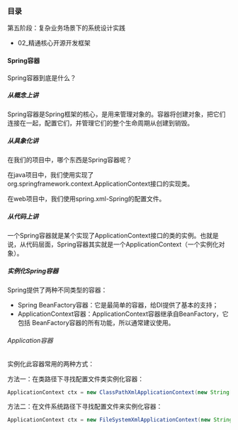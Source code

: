 ### 目录

第五阶段：复杂业务场景下的系统设计实践

- 02_精通核心开源开发框架

#### Spring容器

Spring容器到底是什么？

##### 从概念上讲

Spring容器是Spring框架的核心，是用来管理对象的。容器将创建对象，把它们连接在一起，配置它们，并管理它们的整个生命周期从创建到销毁。

##### 从具象化讲

在我们的项目中，哪个东西是Spring容器呢？

在java项目中，我们使用实现了org.springframework.context.ApplicationContext接口的实现类。

在web项目中，我们使用spring.xml-Spring的配置文件。

##### 从代码上讲

一个Spring容器就是某个实现了ApplicationContext接口的类的实例。也就是说，从代码层面，Spring容器其实就是一个ApplicationContext（一个实例化对象）。

##### 实例化Spring容器

Spring提供了两种不同类型的容器：

- Spring BeanFactory容器：它是最简单的容器，给DI提供了基本的支持；
- ApplicationContext容器：ApplicationContext容器继承自BeanFactory，它包括 BeanFactory容器的所有功能，所以通常建议使用。

###### Application容器

实例化此容器常用的两种方式：

方法一：在类路径下寻找配置文件类实例化容器：

```java
ApplicationContext ctx = new ClassPathXmlApplicationContext(new String[]{"spring.xml"});
```

方法二：在文件系统路径下寻找配置文件来实例化容器：

```java
ApplicationContext ctx = new FileSystemXmlApplicationContext(new String[]{"d:\\beans.xml"});
```



